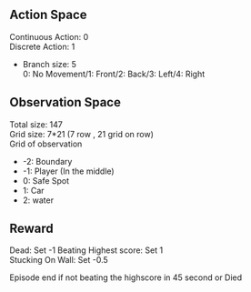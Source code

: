 ## Action Space
Continuous Action: 0 <br />
Discrete Action: 1 <br />
- Branch size: 5 <br />
0: No Movement/1: Front/2: Back/3: Left/4: Right

## Observation Space
Total size: 147 <br />
Grid size: 7*21 (7 row , 21 grid on row) <br />
Grid of observation
- -2: Boundary
- -1: Player (In the middle)
- 0: Safe Spot
- 1: Car
- 2: water



## Reward
Dead: Set -1
Beating Highest score: Set 1<br />
Stucking On Wall: Set -0.5 <br />

Episode end if not beating the highscore in 45 second or Died